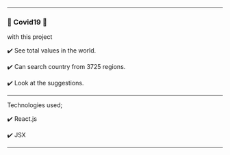 <hr></hr>

### 🎉 Covid19  🎉

with this project

✔️ See total values in the world.

✔️ Can search country from 3725 regions.

✔️ Look at the suggestions.

<hr></hr>

Technologies used;

✔️ React.js

✔️ JSX

<hr></hr>

